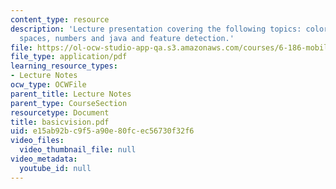 ```yaml
---
content_type: resource
description: 'Lecture presentation covering the following topics: color and color
  spaces, numbers and java and feature detection.'
file: https://ol-ocw-studio-app-qa.s3.amazonaws.com/courses/6-186-mobile-autonomous-systems-laboratory-january-iap-2005/e15ab92bc9f5a90e80fcec56730f32f6_basicvision.pdf
file_type: application/pdf
learning_resource_types:
- Lecture Notes
ocw_type: OCWFile
parent_title: Lecture Notes
parent_type: CourseSection
resourcetype: Document
title: basicvision.pdf
uid: e15ab92b-c9f5-a90e-80fc-ec56730f32f6
video_files:
  video_thumbnail_file: null
video_metadata:
  youtube_id: null
---
```

